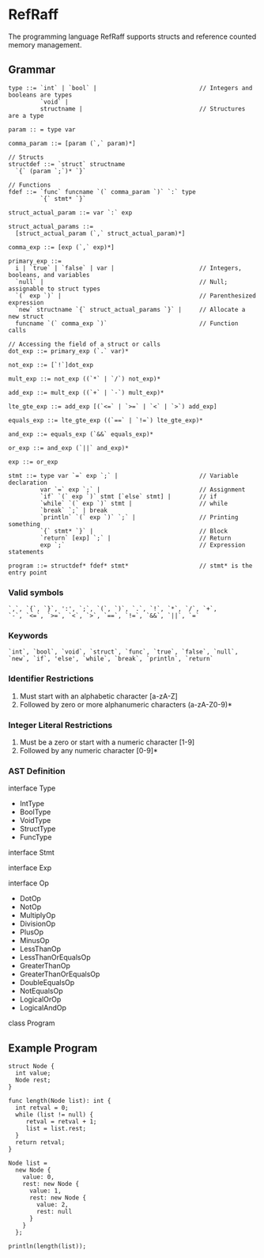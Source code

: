 # RefRaff

The programming language RefRaff supports structs and reference counted memory management.

## Grammar

```
type ::= `int` | `bool` |                             // Integers and booleans are types
         `void` |
         structname |                                 // Structures are a type

param :: = type var

comma_param ::= [param (`,` param)*]

// Structs
structdef ::= `struct` structname           
  `{` (param `;`)* `}`

// Functions
fdef ::= `func` funcname `(` comma_param `)` `:` type    
         `{` stmt* `}`

struct_actual_param ::= var `:` exp

struct_actual_params ::=
  [struct_actual_param (`,` struct_actual_param)*]

comma_exp ::= [exp (`,` exp)*]

primary_exp ::=
  i | `true` | `false` | var |                        // Integers, booleans, and variables
  `null` |                                            // Null; assignable to struct types
  `(` exp `)` |                                       // Parenthesized expression
  `new` structname `{` struct_actual_params `}` |     // Allocate a new struct
  funcname `(` comma_exp `)`                          // Function calls

// Accessing the field of a struct or calls
dot_exp ::= primary_exp (`.` var)*

not_exp ::= [`!`]dot_exp
	
mult_exp ::= not_exp ((`*` | `/`) not_exp)*

add_exp ::= mult_exp ((`+` | `-`) mult_exp)*
		
lte_gte_exp ::= add_exp [(`<=` | `>=` | `<` | `>`) add_exp]

equals_exp ::= lte_gte_exp ((`==` | `!=`) lte_gte_exp)* 

and_exp ::= equals_exp (`&&` equals_exp)*

or_exp ::= and_exp (`||` and_exp)*
	
exp ::= or_exp

stmt ::= type var `=` exp `;` |                       // Variable declaration
         var `=` exp `;` |                            // Assignment
         `if` `(` exp `)` stmt [`else` stmt] |        // if
         `while` `(` exp `)` stmt |                   // while
         `break` `;` | break
         `println` `(` exp `)` `;` |                  // Printing something
         `{` stmt* `}` |                              // Block
         `return` [exp] `;` |                         // Return
         exp `;`                                      // Expression statements

program ::= structdef* fdef* stmt*                    // stmt* is the entry point
```

### Valid symbols

```
`,`, `{`, `}`, ':', `;`, `(`, `)`, `.`, `!`, `*`, `/`, `+`,
`-`, `<=`, `>=`, `<`, `>`, `==`, `!=`, `&&`, `||`, `=`
```

### Keywords

```
`int`, `bool`, `void`, `struct`, `func`, `true`, `false`, `null`,
`new`, `if`, 'else', `while`, `break`, `println`, `return`
```

### Identifier Restrictions

1. Must start with an alphabetic character [a-zA-Z]
2. Followed by zero or more alphanumeric characters (a-zA-Z0-9)*

### Integer Literal Restrictions

1. Must be a zero or start with a numeric character [1-9]
2. Followed by any numeric character [0-9]*

### AST Definition

interface Type
 - IntType
 - BoolType
 - VoidType
 - StructType
 - FuncType

interface Stmt


interface Exp
  

interface Op
 - DotOp
 - NotOp
 - MultiplyOp
 - DivisionOp
 - PlusOp
 - MinusOp
 - LessThanOp
 - LessThanOrEqualsOp
 - GreaterThanOp
 - GreaterThanOrEqualsOp
 - DoubleEqualsOp
 - NotEqualsOp
 - LogicalOrOp
 - LogicalAndOp

class Program

## Example Program
```
struct Node {
  int value;
  Node rest;
}

func length(Node list): int {
  int retval = 0;
  while (list != null) {
     retval = retval + 1;
     list = list.rest;
  }
  return retval;
}

Node list =
  new Node {
    value: 0,
    rest: new Node {
      value: 1,
      rest: new Node {
        value: 2,
        rest: null
      }
    }
  };

println(length(list));
```
